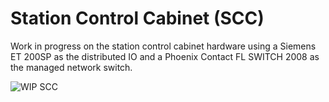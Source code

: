 # Station Control Cabinet (SCC)

Work in progress on the station control cabinet hardware using a Siemens ET 200SP as the distributed IO and a Phoenix Contact FL SWITCH 2008 as the managed network switch.

![WIP SCC](https://i.imgur.com/CW4x8s4.jpg)